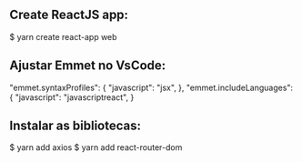 ## Create ReactJS app:

\$ yarn create react-app web

## Ajustar Emmet no VsCode:

"emmet.syntaxProfiles": {
    "javascript": "jsx",
},
"emmet.includeLanguages": {
    "javascript": "javascriptreact",
}

## Instalar as bibliotecas:

\$ yarn add axios
\$ yarn add react-router-dom
